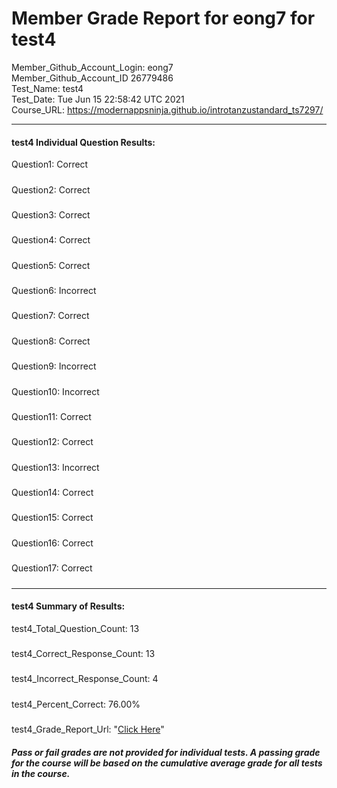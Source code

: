 # Member Grade Report for eong7 for test4  
   
Member_Github_Account_Login: eong7  
Member_Github_Account_ID 26779486  
Test_Name: test4  
Test_Date: Tue Jun 15 22:58:42 UTC 2021  
Course_URL: https://modernappsninja.github.io/introtanzustandard_ts7297/  
   
---  
#### test4 Individual Question Results:  
Question1: Correct  
#####  
Question2: Correct  
#####  
Question3: Correct  
#####  
Question4: Correct  
#####  
Question5: Correct  
#####  
Question6: Incorrect  
#####  
Question7: Correct  
#####  
Question8: Correct  
#####  
Question9: Incorrect  
#####  
Question10: Incorrect  
#####  
Question11: Correct  
#####  
Question12: Correct  
#####  
Question13: Incorrect  
#####  
Question14: Correct  
#####  
Question15: Correct  
#####  
Question16: Correct  
#####  
Question17: Correct  
#####  
---  
#### test4 Summary of Results:  
test4_Total_Question_Count: 13  
#####  
test4_Correct_Response_Count: 13  
#####  
test4_Incorrect_Response_Count: 4  
#####  
test4_Percent_Correct: 76.00%  
#####  
test4_Grade_Report_Url: "[Click Here](https://github.com/modernappsninjas/eong7/blob/main/static/userdata/courses/introtanzustandard_ts7297/grade_report.pr152.test4.md)"
##### Pass or fail grades are not provided for individual tests. A passing grade for the course will be based on the cumulative average grade for all tests in the course.  
